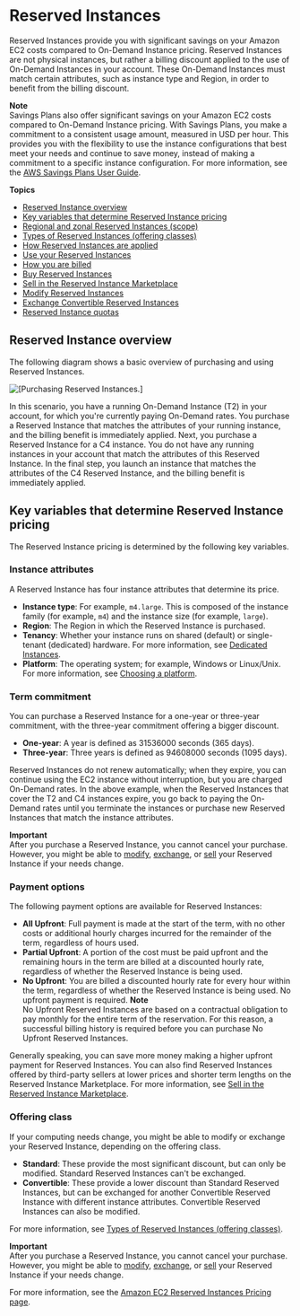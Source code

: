 # Reserved Instances<a name="ec2-reserved-instances"></a>

Reserved Instances provide you with significant savings on your Amazon EC2 costs compared to On\-Demand Instance pricing\. Reserved Instances are not physical instances, but rather a billing discount applied to the use of On\-Demand Instances in your account\. These On\-Demand Instances must match certain attributes, such as instance type and Region, in order to benefit from the billing discount\.

**Note**  
Savings Plans also offer significant savings on your Amazon EC2 costs compared to On\-Demand Instance pricing\. With Savings Plans, you make a commitment to a consistent usage amount, measured in USD per hour\. This provides you with the flexibility to use the instance configurations that best meet your needs and continue to save money, instead of making a commitment to a specific instance configuration\. For more information, see the [AWS Savings Plans User Guide](https://docs.aws.amazon.com/savingsplans/latest/userguide/)\.

**Topics**
+ [Reserved Instance overview](#ri-overview)
+ [Key variables that determine Reserved Instance pricing](#ri-key-pricing-variables)
+ [Regional and zonal Reserved Instances \(scope\)](reserved-instances-scope.md)
+ [Types of Reserved Instances \(offering classes\)](reserved-instances-types.md)
+ [How Reserved Instances are applied](apply_ri.md)
+ [Use your Reserved Instances](using-reserved-instances.md)
+ [How you are billed](concepts-reserved-instances-application.md)
+ [Buy Reserved Instances](ri-market-concepts-buying.md)
+ [Sell in the Reserved Instance Marketplace](ri-market-general.md)
+ [Modify Reserved Instances](ri-modifying.md)
+ [Exchange Convertible Reserved Instances](ri-convertible-exchange.md)
+ [Reserved Instance quotas](ri-limits.md)

## Reserved Instance overview<a name="ri-overview"></a>

The following diagram shows a basic overview of purchasing and using Reserved Instances\.

![\[Purchasing Reserved Instances.\]](http://docs.aws.amazon.com/AWSEC2/latest/UserGuide/images/ri-basics.png)

In this scenario, you have a running On\-Demand Instance \(T2\) in your account, for which you're currently paying On\-Demand rates\. You purchase a Reserved Instance that matches the attributes of your running instance, and the billing benefit is immediately applied\. Next, you purchase a Reserved Instance for a C4 instance\. You do not have any running instances in your account that match the attributes of this Reserved Instance\. In the final step, you launch an instance that matches the attributes of the C4 Reserved Instance, and the billing benefit is immediately applied\.

## Key variables that determine Reserved Instance pricing<a name="ri-key-pricing-variables"></a>

The Reserved Instance pricing is determined by the following key variables\.

### Instance attributes<a name="ri-pricing-variable-instance-attributes"></a>

A Reserved Instance has four instance attributes that determine its price\. 
+ **Instance type**: For example, `m4.large`\. This is composed of the instance family \(for example, `m4`\) and the instance size \(for example, `large`\)\.
+ **Region**: The Region in which the Reserved Instance is purchased\.
+ **Tenancy**: Whether your instance runs on shared \(default\) or single\-tenant \(dedicated\) hardware\. For more information, see [Dedicated Instances](dedicated-instance.md)\. 
+ **Platform**: The operating system; for example, Windows or Linux/Unix\. For more information, see [Choosing a platform](ri-market-concepts-buying.md#ri-choosing-platform)\.

### Term commitment<a name="ri-pricing-variable-term-commitment"></a>

You can purchase a Reserved Instance for a one\-year or three\-year commitment, with the three\-year commitment offering a bigger discount\.
+ **One\-year**: A year is defined as 31536000 seconds \(365 days\)\. 
+ **Three\-year**: Three years is defined as 94608000 seconds \(1095 days\)\.

Reserved Instances do not renew automatically; when they expire, you can continue using the EC2 instance without interruption, but you are charged On\-Demand rates\. In the above example, when the Reserved Instances that cover the T2 and C4 instances expire, you go back to paying the On\-Demand rates until you terminate the instances or purchase new Reserved Instances that match the instance attributes\.

**Important**  
After you purchase a Reserved Instance, you cannot cancel your purchase\. However, you might be able to [modify](ri-modifying.md), [exchange](ri-convertible-exchange.md), or [sell](ri-market-general.md) your Reserved Instance if your needs change\.

### Payment options<a name="ri-payment-options"></a>

The following payment options are available for Reserved Instances:
+ **All Upfront**: Full payment is made at the start of the term, with no other costs or additional hourly charges incurred for the remainder of the term, regardless of hours used\.
+ **Partial Upfront**: A portion of the cost must be paid upfront and the remaining hours in the term are billed at a discounted hourly rate, regardless of whether the Reserved Instance is being used\.
+ **No Upfront**: You are billed a discounted hourly rate for every hour within the term, regardless of whether the Reserved Instance is being used\. No upfront payment is required\.
**Note**  
No Upfront Reserved Instances are based on a contractual obligation to pay monthly for the entire term of the reservation\. For this reason, a successful billing history is required before you can purchase No Upfront Reserved Instances\.

Generally speaking, you can save more money making a higher upfront payment for Reserved Instances\. You can also find Reserved Instances offered by third\-party sellers at lower prices and shorter term lengths on the Reserved Instance Marketplace\. For more information, see [Sell in the Reserved Instance Marketplace](ri-market-general.md)\. 

### Offering class<a name="ri-pricing-variable-offering-class"></a>

If your computing needs change, you might be able to modify or exchange your Reserved Instance, depending on the offering class\.
+ **Standard**: These provide the most significant discount, but can only be modified\. Standard Reserved Instances can't be exchanged\.
+ **Convertible**: These provide a lower discount than Standard Reserved Instances, but can be exchanged for another Convertible Reserved Instance with different instance attributes\. Convertible Reserved Instances can also be modified\.

For more information, see [Types of Reserved Instances \(offering classes\)](reserved-instances-types.md)\.

**Important**  
After you purchase a Reserved Instance, you cannot cancel your purchase\. However, you might be able to [modify](ri-modifying.md), [exchange](ri-convertible-exchange.md), or [sell](ri-market-general.md) your Reserved Instance if your needs change\.

For more information, see the [Amazon EC2 Reserved Instances Pricing page](http://aws.amazon.com/ec2/pricing/reserved-instances/pricing)\.